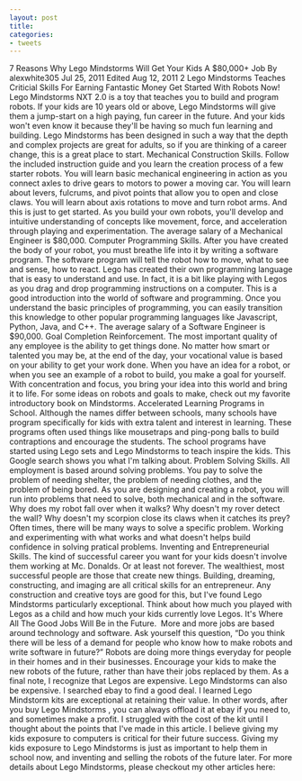 ```yaml
---
layout: post
title: 
categories:
- tweets
---
```

7 Reasons Why Lego Mindstorms Will Get Your Kids A $80,000+ Job
By
alexwhite305 Jul 25, 2011 Edited Aug 12, 2011
2
Lego Mindstorms Teaches Criticial Skills For Earning Fantastic Money
Get Started With Robots Now!
Lego Mindstorms NXT 2.0 is a toy that teaches you to build and program robots. If your kids are  10 years old or above, Lego Mindstorms will give them a jump-start on a high paying, fun career in the future. And your kids won't even know it because they'll be having so much fun learning and building. Lego Mindstorms has been  designed in such a way that the depth and complex projects are great for adults, so if you are thinking of a career change, this is a great place to start.
Mechanical Construction Skills. Follow the  included instruction guide and you learn the creation  process of a few starter robots. You will learn basic mechanical  engineering in action as you connect axles to drive gears to motors  to power a moving car. You will learn about levers, fulcrums, and  pivot points that allow you to open and close claws. You will learn about  axis rotations to move and turn robot arms. And this is just to get  started. As you build your own robots, you'll develop and intuitive  understanding of concepts like movement, force, and acceleration  through playing and experimentation. The average salary of a  Mechanical Engineer is $80,000.
Computer Programming Skills. After you have created  the body of your robot, you must breathe life into it by writing a  software program. The software program will tell the robot
how to  move, what to see and sense, how to react. Lego has created their  own programming language that is easy to understand and use. In  fact, it is a bit like playing with Legos as you drag and drop  programming instructions on a computer. This is a good introduction  into the world of software and programming. Once you understand the  basic principles of programming, you can easily transition this  knowledge to other popular programming languages like Javascript,  Python, Java, and C++. The average  salary of a Software Engineer is $90,000.
Goal Completion Reinforcement. The  most important quality of any employee is the ability to get things  done. No matter how smart or talented you may be, at the end of the  day, your vocational value is based on your ability to get your work  done. When you have an idea for a robot, or when you see an example  of a robot to build, you make a goal for yourself. With  concentration and focus, you bring your idea into this world and  bring it to life. For some ideas on robots and goals to make, check  out my favorite introductory book on Mindstorms.
Accelerated Learning Programs in School. Although the  names differ between
schools, many schools have program specifically  for kids with extra talent and interest in learning. These programs often used things like mousetraps and ping-pong balls to  build contraptions and encourage the students. The school programs  have started using Lego sets and Lego Mindstorms to teach inspire  the kids. This Google search shows you what I'm talking about.
Problem Solving Skills. All employment is based around  solving problems. You pay to solve the problem of needing shelter,  the problem of needing clothes, and the problem of
being bored. As  you are designing and creating a robot, you will run into problems  that need to solve, both mechanical and in the software. Why  does my robot fall over when it walks? Why doesn't my rover detect  the wall? Why doesn't my scorpion close its claws when it catches  its prey? Often times, there will be many ways to solve a specific  problem. Working and experimenting with what works and what doesn't helps build confidence in solving pratical problems.
Inventing and Entrepreneurial Skills. The kind of  successful career you want for your kids doesn't involve them  working at Mc. Donalds. Or at least not forever. The wealthiest,  most successful people are those that create new things. Building,  dreaming, constructing, and imaging are all critical skills for an  entrepreneur. Any construction and creative toys are good for this,  but I've found Lego Mindstorms particularly exceptional. Think  about how much you played with Legos as a child and how much your  kids currently love Legos.
It's Where All The Good Jobs Will Be in the Future.  More and more jobs are based around technology
and software. Ask  yourself this question, “Do you think there will be less of a  demand for people who know how to make robots and write software in  future?” Robots are doing more things everyday for people in their  homes and in their businesses. Encourage your kids to make the new robots of the future, rather than have their jobs  replaced by them.
As a final note, I recognize that Legos are expensive. Lego Mindstorms can also be expensive. I searched ebay to find a good deal. I learned Lego Mindstorm  kits are exceptional at retaining their value. In other words, after you buy Lego Mindstorms , you can always offload it at ebay if you need to, and sometimes make a profit. I struggled with the cost of the kit until I thought about the points that I've made in this article. I believe giving my kids exposure to computers is critical for their future success. Giving my kids exposure to Lego Mindstorms is just as important to help them in school now, and inventing and selling the robots of the future later.
For more details about Lego Mindstorms, please checkout my other articles here:
